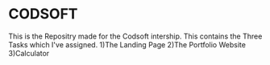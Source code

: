 # CODSOFT
This is the Repositry made for the Codsoft intership. This contains the Three Tasks which I've assigned. 
1)The Landing Page 
2)The Portfolio Website
3)Calculator
